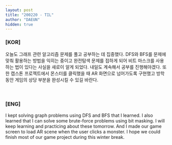 ```yaml
---
layout: post
title: "200220 - TIL"
author: "DAEUN"
hidden: true
---
```


### [KOR]
오늘도 그래프 관련 알고리즘 문제를 풀고 공부하는 데 집중했다. DFS와 BFS를 문제에 맞춰 활용하는 방법을 익히는 중이고 완전탐색 문제를 접하게 되어 비트 마스크를 사용하는 법이 있다는 사실을 새로이 알게 되었다. 내일도 계속해서 공부를 진행해야겠다. 또한 캡스톤 프로젝트에서 몬스터를 클릭했을 때 AR 화면으로 넘어가도록 구현했고 방학 동안 게임의 상당 부분을 완성시킬 수 있길 바란다.
<br><br><br>
### [ENG]
I kept solving graph problems using DFS and BFS that I learned. I also learned that I can solve some brute-force problems using bit masking. I will keep learning and practicing about these tomorrow. And I made our game screen to load AR scene when the user clicks a monster. I hope we could finish most of our game project during this winter break.
